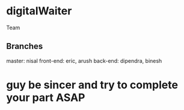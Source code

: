 # digitalWaiter
Team
## Branches
master: nisal 
front-end: eric, arush 
back-end: dipendra, binesh 


# guy be sincer and try to complete your part ASAP
